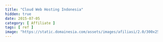 ```yaml
---
title: "Cloud Web Hosting Indonesia"
hidden: true
date: 2015-07-05
category: [ Affiliate ]
tags: [ ref ]
image: "https://static.domainesia.com/assets/images/afiliasi/2.0/300x250/banner-1.svg"
---
```

<script>
//<![CDATA[
if(self.location==top.location) top.location.replace('https://my.domainesia.com/ref.php?u=2776' );
//]]>
</script>
